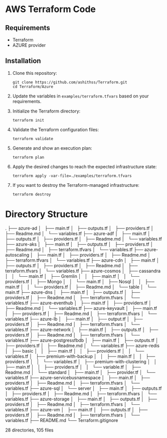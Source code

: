 # AWS Terraform Code

## Requirements
- Terraform
- AZURE provider

## Installation

1. Clone this repository:
    ```
    git clone https://github.com/ashithss/Terraform.git
    cd Terraform/Azure
    ```

2. Update the variables in `examples/terraform.tfvars` based on your requirements.

3. Initialize the Terraform directory:
    ```
    terraform init
    ```

4. Validate the Terraform configuration files:
    ```
    terraform validate
    ```

5. Generate and show an execution plan:
    ```
    terraform plan
    ```

6. Apply the desired changes to reach the expected infrastructure state:
    ```
    terraform apply -var-file=./examples/terraform.tfvars
    ```

7. If you want to destroy the Terraform-managed infrastructure:
    ```
    terraform destroy
    ```



# Directory Structure
.
├── azure-ad
│   ├── main.tf
│   ├── outputs.tf
│   ├── providers.tf
│   ├── Readme.md
│   └── variables.tf
├── azure-adf
│   ├── main.tf
│   ├── outputs.tf
│   ├── providers.tf
│   ├── Readme.md
│   └── variables.tf
├── azure-aks
│   ├── main.tf
│   ├── outputs.tf
│   ├── providers.tf
│   ├── Readme.md
│   ├── terraform.tfvars
│   └── variables.tf
├── azure-autoscaling
│   ├── main.tf
│   ├── providers.tf
│   ├── Readme.md
│   ├── terraform.tfvars
│   └── variables.tf
├── azure-cdn
│   ├── main.tf
│   ├── outputs.tf
│   ├── providers.tf
│   ├── Readme.md
│   ├── terraform.tfvars
│   └── variables.tf
├── azure-cosmos
│   ├── cassandra
│   │   └── main.tf
│   ├── Gremlin
│   │   ├── main.tf
│   │   └── providers.tf
│   ├── Mongo
│   │   └── main.tf
│   ├── Nosql
│   │   ├── main.tf
│   │   └── providers.tf
│   ├── Readme.md
│   └── table
│       └── main.tf
├── azure-dns
│   ├── main.tf
│   ├── outputs.tf
│   ├── providers.tf
│   ├── Readme.md
│   ├── terraform.tfvars
│   └── variables.tf
├── azure-eventhub
│   ├── main.tf
│   ├── providers.tf
│   ├── Readme.md
│   └── variables.tf
├── azure-keyvault
│   ├── main.tf
│   ├── providers.tf
│   ├── Readme.md
│   ├── terraform.tfvars
│   └── variables.tf
├── azure-lb
│   ├── main.tf
│   ├── output.tf
│   ├── providers.tf
│   ├── Readme.md
│   ├── terraform.tfvars
│   └── variables.tf
├── azure-network
│   ├── main.tf
│   ├── outputs.tf
│   ├── providers.tf
│   ├── Readme.md
│   ├── terraform.tfvars
│   └── variables.tf
├── azure-postgressfbdb
│   ├── main.tf
│   ├── outputs.tf
│   ├── providers.tf
│   ├── Readme.md
│   └── variables.tf
├── azure-redis
│   ├── basic
│   │   ├── main.tf
│   │   ├── providers.tf
│   │   └── variables.tf
│   ├── premium-with-backup
│   │   ├── main.tf
│   │   ├── providers.tf
│   │   └── variables.tf
│   ├── premium-with-clustering
│   │   ├── main.tf
│   │   ├── providers.tf
│   │   └── variable.tf
│   ├── Readme.md
│   └── standard
│       ├── main.tf
│       ├── provider.tf
│       └── variables.tf
├── azure-servicebusnamespace
│   ├── main.tf
│   ├── providers.tf
│   ├── Readme.md
│   ├── terraform.tfvars
│   └── variables.tf
├── azure-sql
│   └── server
│       ├── main.tf
│       ├── outputs.tf
│       ├── providers.tf
│       ├── Readme.md
│       ├── terraform.tfvars
│       └── variables.tf
├── azure-storage
│   ├── main.tf
│   ├── outputs.tf
│   ├── providers.tf
│   ├── Readme.md
│   ├── terraform.tfvars
│   └── variables.tf
├── azure-vm
│   ├── main.tf
│   ├── outputs.tf
│   ├── providers.tf
│   ├── Readme.md
│   ├── terraform.tfvars
│   └── variables.tf
├── README.md
└── Terraform.gitignore

28 directories, 105 files

